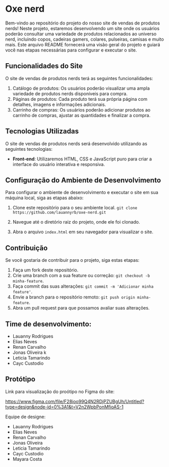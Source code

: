 # Oxe nerd
Bem-vindo ao repositório do projeto do nosso site de vendas de produtos nerds! Neste projeto, estaremos desenvolvendo um site onde os usuários poderão consultar uma variedade de produtos relacionados ao universo nerd, incluindo copos, cadeiras gamers, colares, pulseiras, camisas e muito mais. Este arquivo README fornecerá uma visão geral do projeto e guiará você nas etapas necessárias para configurar e executar o site.

## Funcionalidades do Site

O site de vendas de produtos nerds terá as seguintes funcionalidades:

1. Catálogo de produtos: Os usuários poderão visualizar uma ampla variedade de produtos nerds disponíveis para compra.
2. Páginas de produtos: Cada produto terá sua própria página com detalhes, imagens e informações adicionais.
3. Carrinho de compras: Os usuários poderão adicionar produtos ao carrinho de compras, ajustar as quantidades e finalizar a compra.

## Tecnologias Utilizadas

O site de vendas de produtos nerds será desenvolvido utilizando as seguintes tecnologias:

- **Front-end**: Utilizaremos HTML, CSS e JavaScript puro para criar a interface do usuário interativa e responsiva.

## Configuração do Ambiente de Desenvolvimento

Para configurar o ambiente de desenvolvimento e executar o site em sua máquina local, siga as etapas abaixo:

1. Clone este repositório para o seu ambiente local.
`git clone https://github.com/lauannyrb/oxe-nerd.git`

2. Navegue até o diretório raiz do projeto, onde ele foi clonado.
3. Abra o arquivo `index.html` em seu navegador para visualizar o site.

## Contribuição

Se você gostaria de contribuir para o projeto, siga estas etapas:

1. Faça um fork deste repositório.
2. Crie uma branch com a sua feature ou correção: `git checkout -b minha-feature`.
3. Faça commit das suas alterações: `git commit -m 'Adicionar minha feature'`.
4. Envie a branch para o repositório remoto: `git push origin minha-feature`.
5. Abra um pull request para que possamos avaliar suas alterações.


## Time de desenvolvimento:
- Lauanny Rodrigues
- Elias Neves
- Renan Carvalho
- Jonas Oliveira k
- Leticia Tamarindo 
- Cayc Custodio

## Protótipo

Link para visualização do proótipo no Figma do site:

https://www.figma.com/file/F28ioo99Q4N2RDjPZUBgUh/Untitled?type=design&node-id=0%3A1&t=V2n2WpbPonMfioAS-1

Equipe de designe:

- Lauanny Rodrigues
- Elias Neves
- Renan Carvalho
- Jonas Oliveira
- Leticia Tamarindo 
- Cayc Custodio
- Mayara Costa
